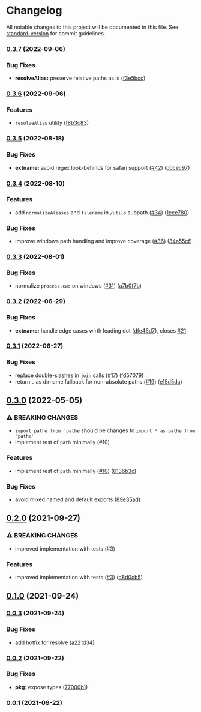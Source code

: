 # Changelog

All notable changes to this project will be documented in this file. See [standard-version](https://github.com/conventional-changelog/standard-version) for commit guidelines.

### [0.3.7](https://github.com/unjs/pathe/compare/v0.3.6...v0.3.7) (2022-09-06)


### Bug Fixes

* **resolveAlias:** preserve relative paths as is ([f3e5bcc](https://github.com/unjs/pathe/commit/f3e5bcc9c277ff4c9e6aeebdbdb19f9f26e1f62b))

### [0.3.6](https://github.com/unjs/pathe/compare/v0.3.5...v0.3.6) (2022-09-06)


### Features

* `resolveAlias` utility ([f8b3c83](https://github.com/unjs/pathe/commit/f8b3c8334b43f222a637bb2ee922f2d10815b35d))

### [0.3.5](https://github.com/unjs/pathe/compare/v0.3.4...v0.3.5) (2022-08-18)


### Bug Fixes

* **extname:** avoid regex look-behinds for safari support ([#42](https://github.com/unjs/pathe/issues/42)) ([c0cec97](https://github.com/unjs/pathe/commit/c0cec976375514bc4b2239b7fde1314e5c83583e))

### [0.3.4](https://github.com/unjs/pathe/compare/v0.3.3...v0.3.4) (2022-08-10)


### Features

* add `normalizeAliases` and `filename` in `/utils` subpath ([#34](https://github.com/unjs/pathe/issues/34)) ([1ece780](https://github.com/unjs/pathe/commit/1ece780a7568d2151c4f839481759997101a0e93))


### Bug Fixes

* improve windows path handling and improve coverage ([#36](https://github.com/unjs/pathe/issues/36)) ([34a55cf](https://github.com/unjs/pathe/commit/34a55cf41c9da75d63bff9abc3d5b0b50068b6ac))

### [0.3.3](https://github.com/unjs/pathe/compare/v0.3.2...v0.3.3) (2022-08-01)


### Bug Fixes

* normalize `process.cwd` on windows ([#31](https://github.com/unjs/pathe/issues/31)) ([a7b0f7b](https://github.com/unjs/pathe/commit/a7b0f7bcf150f82bc9e98109fb52bf394dfdc7ae))

### [0.3.2](https://github.com/unjs/pathe/compare/v0.3.1...v0.3.2) (2022-06-29)


### Bug Fixes

* **extname:** handle edge cases wirth leading dot ([dfe46d7](https://github.com/unjs/pathe/commit/dfe46d79035dd7302bb55b84cc445db07e8dde7f)), closes [#21](https://github.com/unjs/pathe/issues/21)

### [0.3.1](https://github.com/unjs/pathe/compare/v0.3.0...v0.3.1) (2022-06-27)


### Bug Fixes

* replace double-slashes in `join` calls ([#17](https://github.com/unjs/pathe/issues/17)) ([fd57079](https://github.com/unjs/pathe/commit/fd57079ac8ac597b31c4e5f3dd56a2d39eae20a6))
* return `.` as dirname fallback for non-absolute paths ([#19](https://github.com/unjs/pathe/issues/19)) ([e15d5da](https://github.com/unjs/pathe/commit/e15d5da0efba221209190deb2f3f98466f135d78))

## [0.3.0](https://github.com/unjs/pathe/compare/v0.2.0...v0.3.0) (2022-05-05)


### ⚠ BREAKING CHANGES

* `import pathe from 'pathe` should be changes to `import * as pathe from 'pathe'`
* implement rest of `path` minimally  (#10)

### Features

* implement rest of `path` minimally  ([#10](https://github.com/unjs/pathe/issues/10)) ([6136b3c](https://github.com/unjs/pathe/commit/6136b3ca9c1c26ec2a0002b24f08f8dcf28a78af))


### Bug Fixes

* avoid mixed named and default exports ([89e35ad](https://github.com/unjs/pathe/commit/89e35adbdc6921b362cad6b67bbff30fb58ce73e))

## [0.2.0](https://github.com/unjs/pathe/compare/v0.1.0...v0.2.0) (2021-09-27)


### ⚠ BREAKING CHANGES

* improved implementation with tests (#3)

### Features

* improved implementation with tests ([#3](https://github.com/unjs/pathe/issues/3)) ([d8d0cb5](https://github.com/unjs/pathe/commit/d8d0cb51dbca7295248c36f93510738057f2828d))

## [0.1.0](https://github.com/unjs/pathe/compare/v0.0.3...v0.1.0) (2021-09-24)

### [0.0.3](https://github.com/unjs/pathe/compare/v0.0.2...v0.0.3) (2021-09-24)


### Bug Fixes

* add hotfix for resolve ([a221d34](https://github.com/unjs/pathe/commit/a221d3468c81802da03823bd606de70a524a7b55))

### [0.0.2](https://github.com/unjs/pathe/compare/v0.0.1...v0.0.2) (2021-09-22)


### Bug Fixes

* **pkg:** expose types ([77000b1](https://github.com/unjs/pathe/commit/77000b1a45780fd62c93dc71d8264f10d97af864))

### 0.0.1 (2021-09-22)
